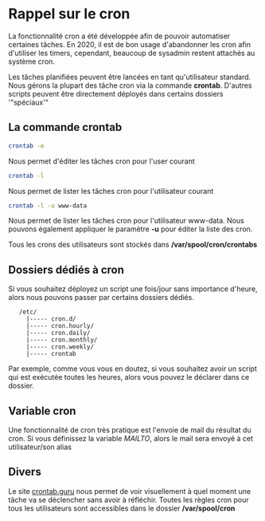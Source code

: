 # Rappel sur le cron

La fonctionnalité cron a été développée afin de pouvoir automatiser
certaines tâches. En 2020, il est de bon usage d'abandonner les cron
afin d'utiliser les timers, cependant, beaucoup de sysadmin restent
attachés au système cron.

Les tâches planifiées peuvent être lancées en tant qu'utilisateur
standard. Nous gérons la plupart des tâche cron via la commande
**crontab**. D'autres scripts peuvent être directement déployés dans
certains dossiers '"spéciaux'"

## La commande crontab

``` bash
crontab -e
```

Nous permet d'éditer les tâches cron pour l'user courant

``` bash
crontab -l
```

Nous permet de lister les tâches cron pour l'utilisateur courant

``` bash
crontab -l -u www-data
```

Nous permet de lister les tâches cron pour l'utilisateur www-data. Nous
pouvons également appliquer le paramètre **-u** pour éditer la liste des
cron.

Tous les crons des utilisateurs sont stockés dans
**/var/spool/cron/crontabs**

## Dossiers dédiés à cron

Si vous souhaitez déployez un script une fois/jour sans importance
d'heure, alors nous pouvons passer par certains dossiers dédiés.

       /etc/
         |----- cron.d/
         |----- cron.hourly/
         |----- cron.daily/
         |----- cron.monthly/
         |----- cron.weekly/
         |----- crontab

Par exemple, comme vous vous en doutez, si vous souhaitez avoir un
script qui est exécutée toutes les heures, alors vous pouvez le déclarer
dans ce dossier.

## Variable cron

Une fonctionnalité de cron très pratique est l'envoie de mail du
résultat du cron. Si vous définissez la variable *MAILTO*, alors le mail
sera envoyé à cet utilisateur/son alias

## Divers

Le site [crontab.guru](http://crontab.guru/) nous permet de voir
visuellement à quel moment une tâche va se déclencher sans avoir à
réfléchir. Toutes les règles cron pour tous les utilisateurs sont
accessibles dans le dossier **/var/spool/cron**

